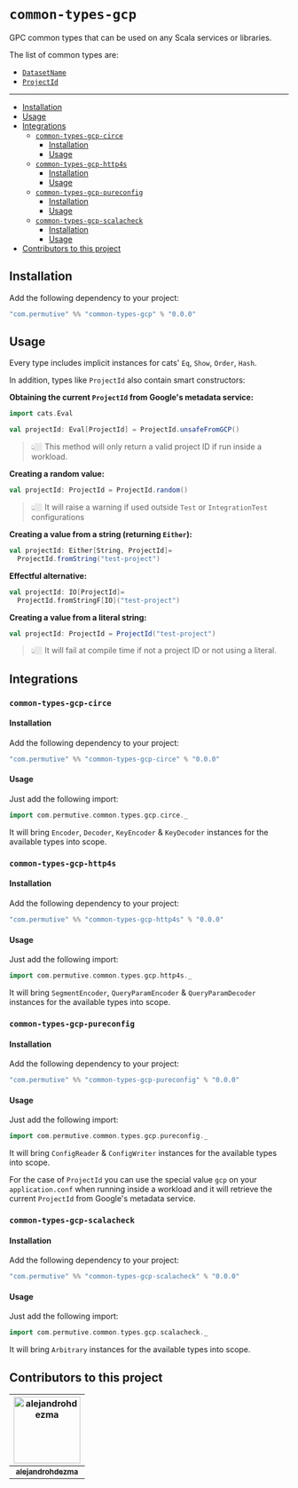 # `common-types-gcp`

GPC common types that can be used on any Scala services or libraries.

The list of common types are:

- [`DatasetName`](modules/common-types-gcp/src/main/scala/com/permutive/common/types/gcp/DatasetName.scala)
- [`ProjectId`](modules/common-types-gcp/src/main/scala/com/permutive/common/types/gcp/ProjectId.scala)

---

- [Installation](#installation)
- [Usage](#usage)
- [Integrations](#integrations)
  - [`common-types-gcp-circe`](#common-types-gcp-circe)
    - [Installation](#installation)
    - [Usage](#usage)
  - [`common-types-gcp-http4s`](#common-types-gcp-http4s)
    - [Installation](#installation)
    - [Usage](#usage)
  - [`common-types-gcp-pureconfig`](#common-types-gcp-pureconfig)
    - [Installation](#installation)
    - [Usage](#usage)
  - [`common-types-gcp-scalacheck`](#common-types-gcp-scalacheck)
    - [Installation](#installation)
    - [Usage](#usage)
- [Contributors to this project](#contributors-to-this-project)

## Installation

Add the following dependency to your project:

```sbt
"com.permutive" %% "common-types-gcp" % "0.0.0"
```

## Usage

Every type includes implicit instances for cats' `Eq`, `Show`, `Order`, `Hash`.

In addition, types like `ProjectId` also contain smart constructors:

**Obtaining the current `ProjectId` from Google's metadata service:**

```scala
import cats.Eval

val projectId: Eval[ProjectId] = ProjectId.unsafeFromGCP()
```

> 👆🏼 This method will only return a valid project ID if run inside a workload.

**Creating a random value:**

```scala
val projectId: ProjectId = ProjectId.random()
```

> 👆🏼 It will raise a warning if used outside `Test` or `IntegrationTest` configurations

**Creating a value from a string (returning `Either`):**


```scala
val projectId: Either[String, ProjectId]=
  ProjectId.fromString("test-project")
```

**Effectful alternative:**


```scala
val projectId: IO[ProjectId]=
  ProjectId.fromStringF[IO]("test-project")
```

**Creating a value from a literal string:**


```scala
val projectId: ProjectId = ProjectId("test-project")
```

> 👆🏼 It will fail at compile time if not a project ID or not using a literal.

## Integrations

### `common-types-gcp-circe`

#### Installation

Add the following dependency to your project:

```sbt
"com.permutive" %% "common-types-gcp-circe" % "0.0.0"
```

#### Usage

Just add the following import:

```scala
import com.permutive.common.types.gcp.circe._
```

It will bring `Encoder`, `Decoder`, `KeyEncoder` & `KeyDecoder` instances for the
available types into scope.

### `common-types-gcp-http4s`

#### Installation

Add the following dependency to your project:

```sbt
"com.permutive" %% "common-types-gcp-http4s" % "0.0.0"
```

#### Usage

Just add the following import:

```scala
import com.permutive.common.types.gcp.http4s._
```

It will bring `SegmentEncoder`, `QueryParamEncoder` & `QueryParamDecoder`
instances for the available types into scope.

### `common-types-gcp-pureconfig`

#### Installation

Add the following dependency to your project:

```sbt
"com.permutive" %% "common-types-gcp-pureconfig" % "0.0.0"
```

#### Usage

Just add the following import:

```scala
import com.permutive.common.types.gcp.pureconfig._
```

It will bring `ConfigReader` & `ConfigWriter` instances for the available types
into scope.

For the case of `ProjectId` you can use the special value `gcp` on your
`application.conf` when running inside a workload and it will retrieve the
current `ProjectId` from Google's metadata service.

### `common-types-gcp-scalacheck`

#### Installation

Add the following dependency to your project:

```sbt
"com.permutive" %% "common-types-gcp-scalacheck" % "0.0.0"
```

#### Usage

Just add the following import:

```scala
import com.permutive.common.types.gcp.scalacheck._
```

It will bring `Arbitrary` instances for the available types into scope.

## Contributors to this project

| <a href="https://github.com/alejandrohdezma"><img alt="alejandrohdezma" src="https://avatars.githubusercontent.com/u/9027541?v=4&s=120" width="120px" /></a> |
| :--: |
| <a href="https://github.com/alejandrohdezma"><sub><b>alejandrohdezma</b></sub></a> |